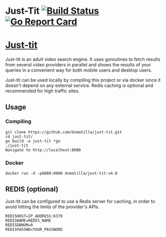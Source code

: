 # Just-Tit [![Build Status](https://travis-ci.org/dsmatilla/just-tit.svg?branch=master)](https://travis-ci.org/dsmatilla/just-tit) [![Go Report Card](https://goreportcard.com/badge/github.com/dsmatilla/just-tit)](https://goreportcard.com/report/github.com/dsmatilla/just-tit)

# [Just-tit](https://just-tit.com)

Just-tit is an adult video search engine. It uses goroutines to fetch results from several video providers in parallel and shows the results of your queries in a convenient way for both mobile users and desktop users.

Just-tit can be used locally by compiling this project or via docker since it doesn't depend on any external service. Redis caching is optional and recommended for high traffic sites.

## Usage

### Compiling

    git clone https://github.com/dsmatilla/just-tit.git
    cd just-tit/
    go build -o just-tit *go
    ./just-tit
    Navigate to http://localhost:8080

### Docker

    docker run -d -p8080:8080 dsmatilla/just-tit:v4.0

## REDIS (optional)
Just-tit can be configured to use a Redis server for caching, in order to avoid hitting the limits of the provider's APIs.

    REDISHOST=IP_ADDRESS:6379
    REDISNAME=REDIS_NAME
    REDISDBNUM=0
    REDISPASSWD=YOUR_PASSWORD


